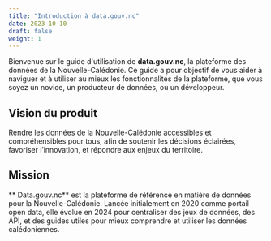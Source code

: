 ```yaml
---
title: "Introduction à data.gouv.nc"
date: 2023-10-10
draft: false
weight: 1
---
```


Bienvenue sur le guide d'utilisation de **data.gouv.nc**, la plateforme des données de la Nouvelle-Calédonie. Ce guide a pour objectif de vous aider à naviguer et à utiliser au mieux les fonctionnalités de la plateforme, que vous soyez un novice, un producteur de données, ou un développeur.

## Vision du produit
Rendre les données de la Nouvelle-Calédonie accessibles et compréhensibles pour tous, afin de soutenir les décisions éclairées, favoriser l’innovation, et répondre aux enjeux du territoire.

## Mission
** Data.gouv.nc** est la plateforme de référence en matière de données pour la Nouvelle-Calédonie. Lancée initialement en 2020 comme portail open data, elle évolue en 2024 pour centraliser des jeux de données, des API, et des guides utiles pour mieux comprendre et utiliser les données calédoniennes.
